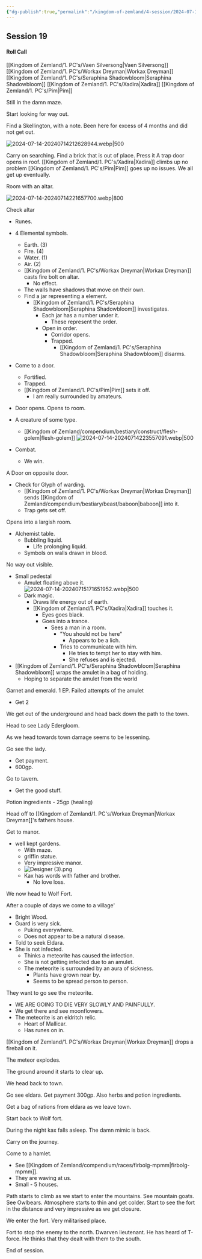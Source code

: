 ```yaml
---
{"dg-publish":true,"permalink":"/kingdom-of-zemland/4-session/2024-07-14/","tags":["Session_Note"]}
---
```




## Session 19

#### Roll Call

[[Kingdom of Zemland/1. PC's/Vaen Silversong\|Vaen Silversong]]
[[Kingdom of Zemland/1. PC's/Workax Dreyman\|Workax Dreyman]]
[[Kingdom of Zemland/1. PC's/Seraphina Shadowbloom\|Seraphina Shadowbloom]]
[[Kingdom of Zemland/1. PC's/Xadira\|Xadira]]
[[Kingdom of Zemland/1. PC's/Pim\|Pim]] 

Still in the damn maze.

Start looking for way out.

Find a Skellington, with a note.  Been here for excess of 4 months and did not get out.

![2024-07-14-20240714212628944.webp|500](/img/user/Kingdom%20of%20Zemland/z_Attachments/2024-07-14-20240714212628944.webp)

Carry on searching.  Find a brick that is out of place.
Press it 
A trap door opens in roof.
[[Kingdom of Zemland/1. PC's/Xadira\|Xadira]] climbs up no problem
[[Kingdom of Zemland/1. PC's/Pim\|Pim]] goes up no issues.
We all get up eventually.

Room with an altar.

![2024-07-14-20240714221657700.webp|800](/img/user/Kingdom%20of%20Zemland/z_Attachments/2024-07-14-20240714221657700.webp)

Check altar
- Runes.
- 4 Elemental symbols.
	- Earth. (3)
	- Fire. (4)
	- Water. (1)
	- Air. (2)
	- [[Kingdom of Zemland/1. PC's/Workax Dreyman\|Workax Dreyman]] casts fire bolt on altar.
		- No effect.
	- The walls have shadows that move on their own.
	- Find a jar representing a element.
		- [[Kingdom of Zemland/1. PC's/Seraphina Shadowbloom\|Seraphina Shadowbloom]] investigates.
			- Each jar has a number under it.
				- These represent the order.
			- Open in order.
				- Corridor opens.
				- Trapped.
					- [[Kingdom of Zemland/1. PC's/Seraphina Shadowbloom\|Seraphina Shadowbloom]] disarms.
- Come to a door.
	- Fortified.
	- Trapped.
	- [[Kingdom of Zemland/1. PC's/Pim\|Pim]] sets it off.
		- I am really surrounded by amateurs.
- Door opens.
Opens to room.
- A creature of some type.
	- [[Kingdom of Zemland/compendium/bestiary/construct/flesh-golem\|flesh-golem]]
![2024-07-14-20240714223557091.webp|500](/img/user/Kingdom%20of%20Zemland/z_Attachments/2024-07-14-20240714223557091.webp)

- Combat.
	- We win.

A Door on opposite door.
- Check for Glyph of warding.
	- [[Kingdom of Zemland/1. PC's/Workax Dreyman\|Workax Dreyman]] sends [[Kingdom of Zemland/compendium/bestiary/beast/baboon\|baboon]] into it.
	- Trap gets set off.

Opens into a largish room.
- Alchemist table.
	- Bubbling liquid.
		- Life prolonging liquid.
	- Symbols on walls drawn in blood.

No way out visible.
- Small pedestal
	- Amulet floating above it.
![2024-07-14-20240715171651952.webp|500](/img/user/Kingdom%20of%20Zemland/z_Attachments/2024-07-14-20240715171651952.webp)
	- Dark magic.
		- Draws life energy out of earth.
		- [[Kingdom of Zemland/1. PC's/Xadira\|Xadira]] touches it.
			- Eyes goes black.
			- Goes into a trance.
				- Sees a man in a room.
					- "You should not be here"
						- Appears to be a lich.
					- Tries to communicate with him.
						- He tries to tempt her to stay with him.
						- She refuses and is ejected.
- [[Kingdom of Zemland/1. PC's/Seraphina Shadowbloom\|Seraphina Shadowbloom]] wraps the amulet in a bag of holding.
	- Hoping to separate the amulet from the world

Garnet and emerald.
1 EP.
Failed attempts of the amulet 
- Get 2

We get out of the underground and head back down the path to the town.

Head to see Lady Edergloom.

As we head towards town damage seems to be lessening.

Go see the lady.
- Get payment.
- 600gp.

Go to tavern.
- Get the good stuff.

Potion ingredients - 25gp (healing)

Head off to [[Kingdom of Zemland/1. PC's/Workax Dreyman\|Workax Dreyman]]'s fathers house.

Get to manor.
- well kept gardens.
	- With maze.
	- griffin statue.
	- Very impressive manor.
	- ![Designer (3).png](/img/user/Kingdom%20of%20Zemland/Designer%20(3).png)
	- Kax has words with father and brother.
		- No love loss.


We now head to Wolf Fort.

After a couple of days we come to a village'
- Bright Wood.
- Guard is very sick.
	- Puking everywhere.
	- Does not appear to be a natural disease.
- Told to seek Eldara.
- She is not infected.
	- Thinks a meteorite has caused the infection.
	- She is not getting infected due to an amulet.
	- The meteorite is surrounded by an aura of sickness.
		- Plants have grown near by.
		- Seems to be spread person to person.

They want to go see the meteorite.
- WE ARE GOING TO DIE VERY SLOWLY AND PAINFULLY.
- We get there and see moonflowers.
- The meteorite is an eldritch relic.
	- Heart of Mallicar.
	- Has runes on in.

[[Kingdom of Zemland/1. PC's/Workax Dreyman\|Workax Dreyman]] drops a fireball on it.

The meteor explodes.

The ground around it starts to clear up.

We head back to town.

Go see eldara.
Get payment 300gp.
Also herbs and potion ingredients.

Get a bag of rations from eldara as we leave town.

Start back to Wolf fort.

During the night kax falls asleep.  The damn mimic is back. 

Carry on the journey.

Come to a hamlet.
- See [[Kingdom of Zemland/compendium/races/firbolg-mpmm\|firbolg-mpmm]].
- They are waving at us.
- Small - 5 houses.

Path starts to climb as we start to enter the mountains.
See mountain goats.
See Owlbears.
Atmosphere starts to thin and get colder.
Start to see the fort in the distance and very impressive as we get closure.

We enter the fort.
Very militarised place.

Fort to stop the enemy to the north.
Dwarven lieutenant.
He has heard of T-force.
He thinks that they dealt with them to the south.

End of session.
